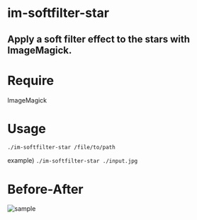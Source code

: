 # im-softfilter-star

Apply a soft filter effect to the stars with ImageMagick.
---

# Require
ImageMagick

# Usage

`./im-softfilter-star /file/to/path`

example)
`./im-softfilter-star ./input.jpg`

# Before-After

![sample](https://user-images.githubusercontent.com/8830451/58424358-3740ec80-80d2-11e9-9019-2edfcb0fb0a0.gif)
